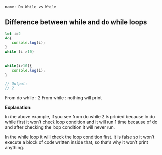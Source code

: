 ```ngMeta
name: Do While vs While
```

## Difference between while and do while loops

```javascript
let i=2
do{
   console.log(i);
}
while (i >10)
 
 
while(i>10){
   console.log(i);
}

// Output:
// 2
```
From do while : 2
From while : nothing will print

**Explanation:** 

In the above example, if you see from do while 2 is printed because in do while first it won’t check loop condition and it will run 1 time because of do and after checking the loop condition it will never run.

In the while loop it will check the loop condition first. It is false so it won’t execute a block of code written inside that, so that’s why it won’t print anything.
